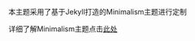 本主题采用了基于Jekyll打造的Minimalism主题进行定制

详细了解Minimalism主题点击[此处][1]

[1]:https://github.com/showzeng/Minimalism
